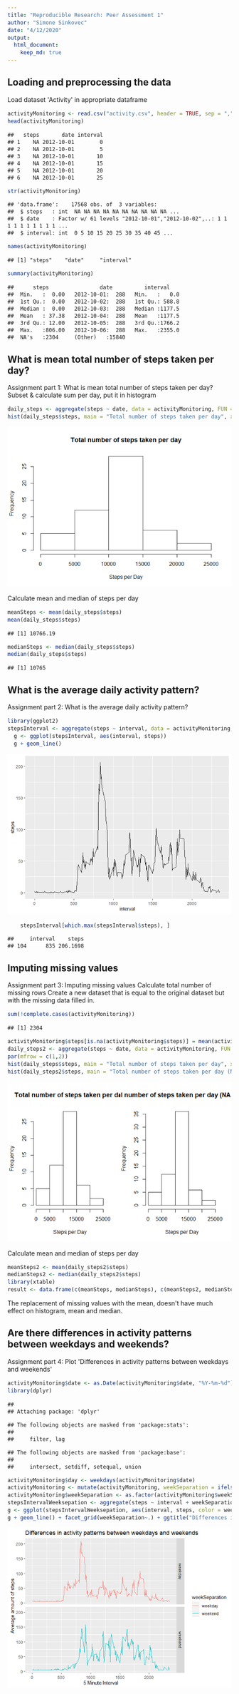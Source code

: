 ```yaml
---
title: "Reproducible Research: Peer Assessment 1"
author: "Simone Sinkovec"
date: "4/12/2020"
output: 
  html_document:
    keep_md: true
---
```




## Loading and preprocessing the data

Load dataset 'Activity' in appropriate dataframe


```r
activityMonitoring <- read.csv("activity.csv", header = TRUE, sep = ",", dec = ".")
head(activityMonitoring)
```

```
##   steps       date interval
## 1    NA 2012-10-01        0
## 2    NA 2012-10-01        5
## 3    NA 2012-10-01       10
## 4    NA 2012-10-01       15
## 5    NA 2012-10-01       20
## 6    NA 2012-10-01       25
```

```r
str(activityMonitoring)
```

```
## 'data.frame':	17568 obs. of  3 variables:
##  $ steps   : int  NA NA NA NA NA NA NA NA NA NA ...
##  $ date    : Factor w/ 61 levels "2012-10-01","2012-10-02",..: 1 1 1 1 1 1 1 1 1 1 ...
##  $ interval: int  0 5 10 15 20 25 30 35 40 45 ...
```

```r
names(activityMonitoring)
```

```
## [1] "steps"    "date"     "interval"
```

```r
summary(activityMonitoring)
```

```
##      steps                date          interval     
##  Min.   :  0.00   2012-10-01:  288   Min.   :   0.0  
##  1st Qu.:  0.00   2012-10-02:  288   1st Qu.: 588.8  
##  Median :  0.00   2012-10-03:  288   Median :1177.5  
##  Mean   : 37.38   2012-10-04:  288   Mean   :1177.5  
##  3rd Qu.: 12.00   2012-10-05:  288   3rd Qu.:1766.2  
##  Max.   :806.00   2012-10-06:  288   Max.   :2355.0  
##  NA's   :2304     (Other)   :15840
```

## What is mean total number of steps taken per day?

Assignment part 1: What is mean total number of steps taken per day?
Subset & calculate sum per day, put it in histogram

```r
daily_steps <- aggregate(steps ~ date, data = activityMonitoring, FUN = sum)
hist(daily_steps$steps, main = "Total number of steps taken per day", xlab = "Steps per Day")
```

![](Programming-assignment-1_files/figure-html/unnamed-chunk-2-1.png)<!-- -->

Calculate mean and median of steps per day

```r
meanSteps <- mean(daily_steps$steps)
mean(daily_steps$steps)
```

```
## [1] 10766.19
```

```r
medianSteps <- median(daily_steps$steps)
median(daily_steps$steps)
```

```
## [1] 10765
```

## What is the average daily activity pattern?

Assignment part 2: What is the average daily activity pattern?

```r
library(ggplot2)
stepsInterval <- aggregate(steps ~ interval, data = activityMonitoring, FUN = mean)
  g <- ggplot(stepsInterval, aes(interval, steps))
  g + geom_line()
```

![](Programming-assignment-1_files/figure-html/unnamed-chunk-4-1.png)<!-- -->

```r
    stepsInterval[which.max(stepsInterval$steps), ]
```

```
##     interval    steps
## 104      835 206.1698
```

## Imputing missing values

Assignment part 3: Imputing missing values
Calculate total number of missing rows
Create a new dataset that is equal to the original dataset but with the missing data filled in.

```r
sum(!complete.cases(activityMonitoring))
```

```
## [1] 2304
```

```r
activityMonitoring$steps[is.na(activityMonitoring$steps)] = mean(activityMonitoring$steps, na.rm=TRUE)
daily_steps2 <- aggregate(steps ~ date, data = activityMonitoring, FUN = sum)
par(mfrow = c(1,2))
hist(daily_steps$steps, main = "Total number of steps taken per day", xlab = "Steps per Day")
hist(daily_steps2$steps, main = "Total number of steps taken per day (NA = mean)", xlab = "Steps per Day")
```

![](Programming-assignment-1_files/figure-html/unnamed-chunk-5-1.png)<!-- -->

Calculate mean and median of steps per day

```r
meanSteps2 <- mean(daily_steps2$steps)
medianSteps2 <- median(daily_steps2$steps)
library(xtable)
result <- data.frame(c(meanSteps, medianSteps), c(meanSteps2, medianSteps2))
```
The replacement of missing values with the mean, doesn't have much effect on histogram, mean and median.

## Are there differences in activity patterns between weekdays and weekends?

Assignment part 4:
Plot 'Differences in activity patterns between weekdays and weekends'

```r
activityMonitoring$date <- as.Date(activityMonitoring$date, "%Y-%m-%d")
library(dplyr)
```

```
## 
## Attaching package: 'dplyr'
```

```
## The following objects are masked from 'package:stats':
## 
##     filter, lag
```

```
## The following objects are masked from 'package:base':
## 
##     intersect, setdiff, setequal, union
```

```r
activityMonitoring$day <- weekdays(activityMonitoring$date)
activityMonitoring <- mutate(activityMonitoring, weekSeparation = ifelse((day == "Sunday") | (day == "Saturday"), "weekend", "weekday"))
activityMonitoring$weekSeparation <- as.factor(activityMonitoring$weekSeparation)
stepsIntervalWeeksepation <- aggregate(steps ~ interval + weekSeparation, data = activityMonitoring, mean)
g <- ggplot(stepsIntervalWeeksepation, aes(interval, steps, color = weekSeparation))
g + geom_line() + facet_grid(weekSeparation~.) + ggtitle("Differences in activity patterns between weekdays and weekends") + xlab("5 Minute Interval") + ylab("Average amount of steps")
```

![](Programming-assignment-1_files/figure-html/unnamed-chunk-7-1.png)<!-- -->
